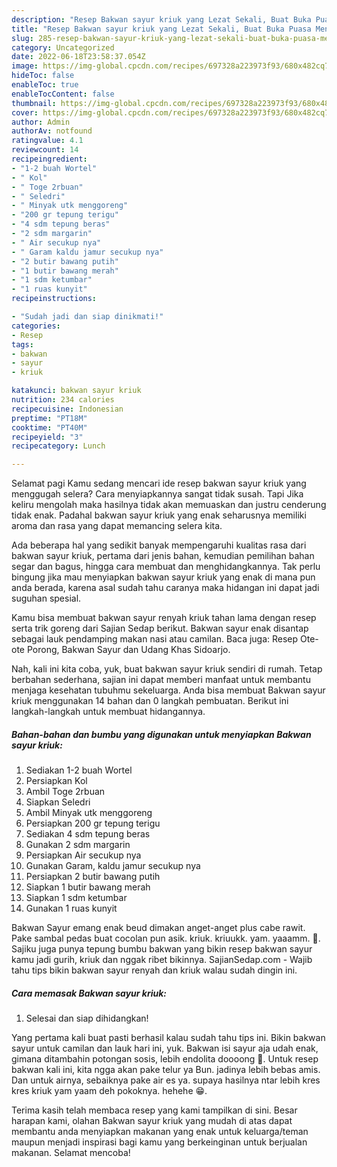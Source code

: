 ```yaml
---
description: "Resep Bakwan sayur kriuk yang Lezat Sekali, Buat Buka Puasa Menggugah Selera"
title: "Resep Bakwan sayur kriuk yang Lezat Sekali, Buat Buka Puasa Menggugah Selera"
slug: 285-resep-bakwan-sayur-kriuk-yang-lezat-sekali-buat-buka-puasa-menggugah-selera
category: Uncategorized
date: 2022-06-18T23:58:37.054Z
image: https://img-global.cpcdn.com/recipes/697328a223973f93/680x482cq70/bakwan-sayur-kriuk-foto-resep-utama.jpg
hideToc: false
enableToc: true
enableTocContent: false
thumbnail: https://img-global.cpcdn.com/recipes/697328a223973f93/680x482cq70/bakwan-sayur-kriuk-foto-resep-utama.jpg
cover: https://img-global.cpcdn.com/recipes/697328a223973f93/680x482cq70/bakwan-sayur-kriuk-foto-resep-utama.jpg
author: Admin
authorAv: notfound
ratingvalue: 4.1
reviewcount: 14
recipeingredient:
- "1-2 buah Wortel"
- " Kol"
- " Toge 2rbuan"
- " Seledri"
- " Minyak utk menggoreng"
- "200 gr tepung terigu"
- "4 sdm tepung beras"
- "2 sdm margarin"
- " Air secukup nya"
- " Garam kaldu jamur secukup nya"
- "2 butir bawang putih"
- "1 butir bawang merah"
- "1 sdm ketumbar"
- "1 ruas kunyit"
recipeinstructions:

- "Sudah jadi dan siap dinikmati!"
categories:
- Resep
tags:
- bakwan
- sayur
- kriuk

katakunci: bakwan sayur kriuk 
nutrition: 234 calories
recipecuisine: Indonesian
preptime: "PT18M"
cooktime: "PT40M"
recipeyield: "3"
recipecategory: Lunch

---
```



Selamat pagi Kamu sedang mencari ide resep bakwan sayur kriuk yang menggugah selera? Cara menyiapkannya sangat tidak susah. Tapi Jika keliru mengolah maka hasilnya tidak akan memuaskan dan justru cenderung tidak enak. Padahal bakwan sayur kriuk yang enak seharusnya memiliki aroma dan rasa yang dapat memancing selera kita.


Ada beberapa hal yang sedikit banyak mempengaruhi kualitas rasa dari bakwan sayur kriuk, pertama dari jenis bahan, kemudian pemilihan bahan segar dan bagus, hingga cara membuat dan menghidangkannya. Tak perlu bingung jika mau menyiapkan bakwan sayur kriuk yang enak di mana pun anda berada, karena asal sudah tahu caranya maka hidangan ini dapat jadi suguhan spesial.

Kamu bisa membuat bakwan sayur renyah kriuk tahan lama dengan resep serta trik goreng dari Sajian Sedap berikut. Bakwan sayur enak disantap sebagai lauk pendamping makan nasi atau camilan. Baca juga: Resep Ote-ote Porong, Bakwan Sayur dan Udang Khas Sidoarjo.


Nah, kali ini kita coba, yuk, buat bakwan sayur kriuk sendiri di rumah. Tetap berbahan sederhana, sajian ini dapat memberi manfaat untuk membantu menjaga kesehatan tubuhmu sekeluarga. Anda bisa membuat Bakwan sayur kriuk menggunakan 14 bahan dan 0 langkah pembuatan. Berikut ini langkah-langkah untuk membuat hidangannya.

<!--inarticleads1-->

##### Bahan-bahan dan bumbu yang digunakan untuk menyiapkan Bakwan sayur kriuk:

1. Sediakan 1-2 buah Wortel
1. Persiapkan  Kol
1. Ambil  Toge 2rbuan
1. Siapkan  Seledri
1. Ambil  Minyak utk menggoreng
1. Persiapkan 200 gr tepung terigu
1. Sediakan 4 sdm tepung beras
1. Gunakan 2 sdm margarin
1. Persiapkan  Air secukup nya
1. Gunakan  Garam, kaldu jamur secukup nya
1. Persiapkan 2 butir bawang putih
1. Siapkan 1 butir bawang merah
1. Siapkan 1 sdm ketumbar
1. Gunakan 1 ruas kunyit


Bakwan Sayur emang enak beud dimakan anget-anget plus cabe rawit. Pake sambal pedas buat cocolan pun asik. kriuk. kriuukk. yam. yaaamm. 🤤. Sajiku juga punya tepung bumbu bakwan yang bikin resep bakwan sayur kamu jadi gurih, kriuk dan nggak ribet bikinnya. SajianSedap.com - Wajib tahu tips bikin bakwan sayur renyah dan kriuk walau sudah dingin ini. 

<!--inarticleads2-->

##### Cara memasak Bakwan sayur kriuk:


1. Selesai dan siap dihidangkan!

Yang pertama kali buat pasti berhasil kalau sudah tahu tips ini. Bikin bakwan sayur untuk camilan dan lauk hari ini, yuk. Bakwan isi sayur aja udah enak, gimana ditambahin potongan sosis, lebih endolita doooong 🤤. Untuk resep bakwan kali ini, kita ngga akan pake telur ya Bun. jadinya lebih bebas amis. Dan untuk airnya, sebaiknya pake air es ya. supaya hasilnya ntar lebih kres kres kriuk yam yaam deh pokoknya. hehehe 😁. 

Terima kasih telah membaca resep yang kami tampilkan di sini. Besar harapan kami, olahan Bakwan sayur kriuk yang mudah di atas dapat membantu anda menyiapkan makanan yang enak untuk keluarga/teman maupun menjadi inspirasi bagi kamu yang berkeinginan untuk berjualan makanan. Selamat mencoba!
